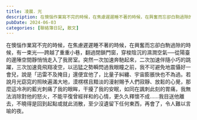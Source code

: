 ```yaml
---
title: 凌晨．光
description: 在懊惱作業寫不完的時候，在焦慮遲遲睡不著的時候，在興奮而忘卻白駒過隙的時候，有一束光──跨越了重重小巷，翻過閉鎖門窗，穿梭陰沉的濕潤空氣──從陽臺的邊陲空間靜悄悄走入了我房室。突然一次加速奔馳起來，二……
pubDate: 2024-06-03
categories: [聯絡簿日記, 散文]
---
```


在懊惱作業寫不完的時候，在焦慮遲遲睡不著的時候，在興奮而忘卻白駒過隙的時候，有一束光──跨越了重重小巷，翻過閉鎖門窗，穿梭陰沉的濕潤空氣──從陽臺的邊陲空間靜悄悄走入了我房室。突然一次加速奔馳起來，二次加速伴隨小巧的跳躍，三次加速竟飛翔凌空，以迅猛之勢瞬閃過我眼瞳之前，我不可避免地震懾好一會兒，說是「迅雷不及掩目」還便宜他了，比量子糾纏、宇宙膨脹快也不為過。若說月光窈窕的照映遍滿大地，漠楞楞且黯淡的漫射賜予人們寂靜、放鬆的心覺，那麼這冷冽的藍光刺痛了我的眼眸，干擾了我的安眠，如同在諷刺此刻的胃痛，我無法消除對他的怒火，不能平復曾經祥和的心情，更久久釋懷不成……我目送他離去，不曉得是回到起點或就此消散，至少沒遺留下任何東西，再會了，令人難以言喻的夜。
